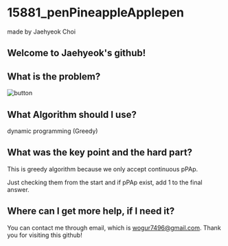 # 15881_penPineappleApplepen

made by Jaehyeok Choi

## Welcome to Jaehyeok's github!

## What is the problem?

![button](https://github.com/Choi-JaeHyeok-21500749/15881_penPineappleApplepen/blob/main/15881_pro.PNG)

## What Algorithm should I use?

dynamic programming (Greedy)

## What was the key point and the hard part?

This is greedy algorithm because we only accept continuous pPAp.

Just checking them from the start and if pPAp exist, add 1 to the final answer.

## Where can I get more help, if I need it?

You can contact me through email, which is wogur7496@gmail.com.
Thank you for visiting this github!

